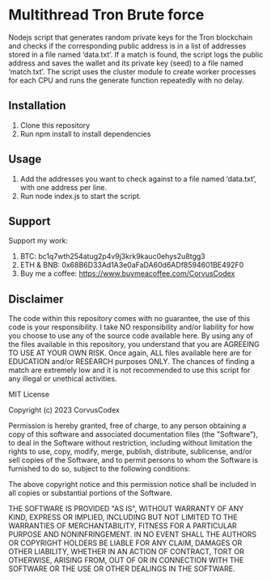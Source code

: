 # Multithread Tron Brute force
Nodejs script that generates random private keys for the Tron blockchain and checks if the corresponding public address is in a list of addresses stored in a file named ‘data.txt’. If a match is found, the script logs the public address and saves the wallet and its private key (seed) to a file named ‘match.txt’. The script uses the cluster module to create worker processes for each CPU and runs the generate function repeatedly with no delay.

## Installation
1. Clone this repository
2. Run npm install to install dependencies

## Usage
1. Add the addresses you want to check against to a file named ‘data.txt’, with one address per line.
2. Run node index.js to start the script.

## Support
Support my work:
1. BTC: bc1q7wth254atug2p4v9j3krk9kauc0ehys2u8tgg3
2. ETH & BNB: 0x68B6D33Ad1A3e0aFaDA60d6ADf8594601BE492F0
3. Buy me a coffee: https://www.buymeacoffee.com/CorvusCodex

## Disclaimer

The code within this repository comes with no guarantee, the use of this code is your responsibility. I take NO responsibility and/or liability for how you choose to use any of the source code available here. By using any of the files available in this repository, you understand that you are AGREEING TO USE AT YOUR OWN RISK. Once again, ALL files available here are for EDUCATION and/or RESEARCH purposes ONLY. The chances of finding a match are extremely low and it is not recommended to use this script for any illegal or unethical activities.


MIT License

Copyright (c) 2023 CorvusCodex

Permission is hereby granted, free of charge, to any person obtaining a copy
of this software and associated documentation files (the "Software"), to deal
in the Software without restriction, including without limitation the rights
to use, copy, modify, merge, publish, distribute, sublicense, and/or sell
copies of the Software, and to permit persons to whom the Software is
furnished to do so, subject to the following conditions:

The above copyright notice and this permission notice shall be included in all
copies or substantial portions of the Software.

THE SOFTWARE IS PROVIDED "AS IS", WITHOUT WARRANTY OF ANY KIND, EXPRESS OR
IMPLIED, INCLUDING BUT NOT LIMITED TO THE WARRANTIES OF MERCHANTABILITY,
FITNESS FOR A PARTICULAR PURPOSE AND NONINFRINGEMENT. IN NO EVENT SHALL THE
AUTHORS OR COPYRIGHT HOLDERS BE LIABLE FOR ANY CLAIM, DAMAGES OR OTHER
LIABILITY, WHETHER IN AN ACTION OF CONTRACT, TORT OR OTHERWISE, ARISING FROM,
OUT OF OR IN CONNECTION WITH THE SOFTWARE OR THE USE OR OTHER DEALINGS IN THE
SOFTWARE.
